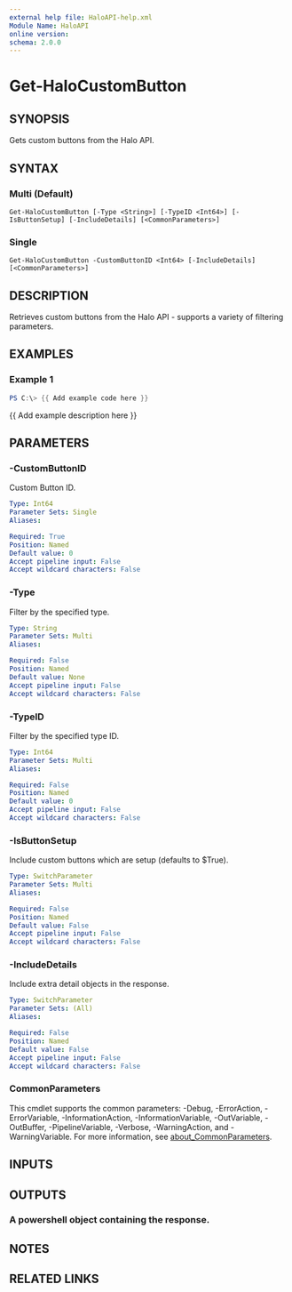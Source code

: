 ```yaml
---
external help file: HaloAPI-help.xml
Module Name: HaloAPI
online version:
schema: 2.0.0
---
```


# Get-HaloCustomButton

## SYNOPSIS
Gets custom buttons from the Halo API.

## SYNTAX

### Multi (Default)
```
Get-HaloCustomButton [-Type <String>] [-TypeID <Int64>] [-IsButtonSetup] [-IncludeDetails] [<CommonParameters>]
```

### Single
```
Get-HaloCustomButton -CustomButtonID <Int64> [-IncludeDetails] [<CommonParameters>]
```

## DESCRIPTION
Retrieves custom buttons from the Halo API - supports a variety of filtering parameters.

## EXAMPLES

### Example 1
```powershell
PS C:\> {{ Add example code here }}
```

{{ Add example description here }}

## PARAMETERS

### -CustomButtonID
Custom Button ID.

```yaml
Type: Int64
Parameter Sets: Single
Aliases:

Required: True
Position: Named
Default value: 0
Accept pipeline input: False
Accept wildcard characters: False
```

### -Type
Filter by the specified type.

```yaml
Type: String
Parameter Sets: Multi
Aliases:

Required: False
Position: Named
Default value: None
Accept pipeline input: False
Accept wildcard characters: False
```

### -TypeID
Filter by the specified type ID.

```yaml
Type: Int64
Parameter Sets: Multi
Aliases:

Required: False
Position: Named
Default value: 0
Accept pipeline input: False
Accept wildcard characters: False
```

### -IsButtonSetup
Include custom buttons which are setup (defaults to $True).

```yaml
Type: SwitchParameter
Parameter Sets: Multi
Aliases:

Required: False
Position: Named
Default value: False
Accept pipeline input: False
Accept wildcard characters: False
```

### -IncludeDetails
Include extra detail objects in the response.

```yaml
Type: SwitchParameter
Parameter Sets: (All)
Aliases:

Required: False
Position: Named
Default value: False
Accept pipeline input: False
Accept wildcard characters: False
```

### CommonParameters
This cmdlet supports the common parameters: -Debug, -ErrorAction, -ErrorVariable, -InformationAction, -InformationVariable, -OutVariable, -OutBuffer, -PipelineVariable, -Verbose, -WarningAction, and -WarningVariable. For more information, see [about_CommonParameters](http://go.microsoft.com/fwlink/?LinkID=113216).

## INPUTS

## OUTPUTS

### A powershell object containing the response.
## NOTES

## RELATED LINKS
